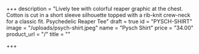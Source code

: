 +++
description = "Lively tee with colorful reaper graphic at the chest. Cotton is cut in a short sleeve silhouette topped with a rib-knit crew-neck for a classic fit. Psychedelic Reaper Tee"
draft = true
id = "PYSCH-SHIRT"
image = "/uploads/psych-shirt.jpeg"
name = "Pysch Shirt"
price = "34.00"
product_url = "/"
title = ""

+++
